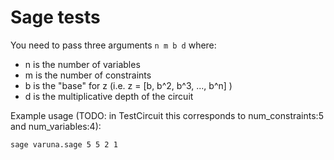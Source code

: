# Sage tests

You need to pass three arguments `n m b d` where:
- n is the number of variables
- m is the number of constraints
- b is the "base" for z (i.e. z = [b, b^2, b^3, ..., b^n] )
- d is the multiplicative depth of the circuit

Example usage (TODO: in TestCircuit this corresponds to num_constraints:5 and num_variables:4):
```
sage varuna.sage 5 5 2 1
```
